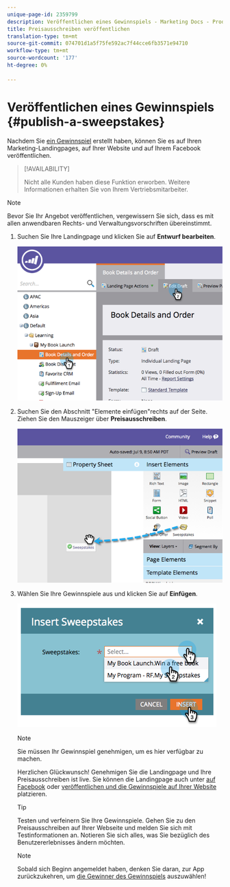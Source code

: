 ```yaml
---
unique-page-id: 2359799
description: Veröffentlichen eines Gewinnspiels - Marketing Docs - Produktdokumentation
title: Preisausschreiben veröffentlichen
translation-type: tm+mt
source-git-commit: 074701d1a5f75fe592ac7f44cce6fb3571e94710
workflow-type: tm+mt
source-wordcount: '177'
ht-degree: 0%

---
```



# Veröffentlichen eines Gewinnspiels {#publish-a-sweepstakes}

Nachdem Sie [ein Gewinnspiel](/help/marketo/product-docs/demand-generation/social/sweepstakes/create-sweepstakes.md) erstellt haben, können Sie es auf Ihren Marketing-Landingpages, auf Ihrer Website und auf Ihrem Facebook veröffentlichen.

>[!AVAILABILITY]
>
>Nicht alle Kunden haben diese Funktion erworben. Weitere Informationen erhalten Sie von Ihrem Vertriebsmitarbeiter.

>[!NOTE]
>
>Bevor Sie Ihr Angebot veröffentlichen, vergewissern Sie sich, dass es mit allen anwendbaren Rechts- und Verwaltungsvorschriften übereinstimmt.

1. Suchen Sie Ihre Landingpage und klicken Sie auf **Entwurf bearbeiten**.

   ![](assets/image2014-9-25-17-3a41-3a27.png)

1. Suchen Sie den Abschnitt &quot;Elemente einfügen&quot;rechts auf der Seite. Ziehen Sie den Mauszeiger über **Preisausschreiben**.

   ![](assets/image2014-9-25-17-3a41-3a31.png)

1. Wählen Sie Ihre Gewinnspiele aus und klicken Sie auf **Einfügen**.

   ![](assets/image2014-9-25-17-3a41-3a35.png)

   >[!NOTE]
   >
   >Sie müssen Ihr Gewinnspiel genehmigen, um es hier verfügbar zu machen.

   Herzlichen Glückwunsch! Genehmigen Sie die Landingpage und Ihre Preisausschreiben ist live. Sie können die Landingpage auch unter [auf Facebook](/help/marketo/product-docs/demand-generation/facebook/publish-landing-pages-to-facebook.md) oder [veröffentlichen und die Gewinnspiele auf Ihrer Website](/help/marketo/product-docs/demand-generation/social/social-functions/deploy-social-on-your-website.md) platzieren.

   >[!TIP]
   >
   >Testen und verfeinern Sie Ihre Gewinnspiele. Gehen Sie zu den Preisausschreiben auf Ihrer Webseite und melden Sie sich mit Testinformationen an. Notieren Sie sich alles, was Sie bezüglich des Benutzererlebnisses ändern möchten.

   >[!NOTE]
   >
   >Sobald sich Beginn angemeldet haben, denken Sie daran, zur App zurückzukehren, um [die Gewinner des Gewinnspiels](/help/marketo/product-docs/demand-generation/social/sweepstakes/select-sweepstakes-winners.md) auszuwählen!
